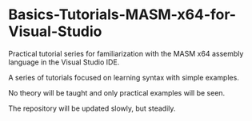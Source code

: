 # Basics-Tutorials-MASM-x64-for-Visual-Studio
Practical tutorial series for familiarization with the MASM x64 assembly language in the Visual Studio IDE.

A series of tutorials focused on learning syntax with simple examples.

No theory will be taught and only practical examples will be seen.

The repository will be updated slowly, but steadily.
